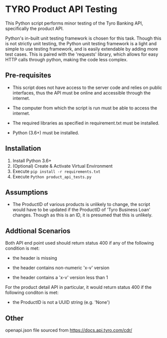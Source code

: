 # TYRO Product API Testing

This Python script performs minor testing of the Tyro Banking API, specifically the product API. 

Python's in-built unit testing framework is chosen for this task. Though this is not strictly unit testing, the Python unit testing framework is a light and simple to use testing framework, and is easily extendable by adding more test cases. This is paired with the 'requests' library, which allows for easy HTTP calls through python, making the code less complex.
## Pre-requisites

* This script does not have access to the server code and relies on public interfaces, thus the API must be online and accessible through the internet.

* The computer from which the script is run must be able to access the internet.

* The required libraries as specified in requirement.txt must be installed.

* Python (3.6+) must be installed.

## Installation

1. Install Python 3.6+
2. (Optional) Create & Activate Virtual Environment
3. Execute `pip install -r requirements.txt`
4. Execute `Python product_api_tests.py`

## Assumptions

* The ProductID of various products is unlikely to change, the script would have to be updated if the ProductID of 'Tyro Business Loan' changes. Though as this is an ID, it is presumed that this is unlikely.

## Addtional Scenarios

Both API end point used should return status 400 if any of the following condition is met:

* the header is missing

* the header contains non-numeric 'x-v' version

* the header contains a 'x-v' version less than 1

For the product detail API in particular, it would return status 400 if the following conditon is met:

* the ProductID is not a UUID string (e.g. 'None')

## Other

openapi.json file sourced from https://docs.api.tyro.com/cdr/